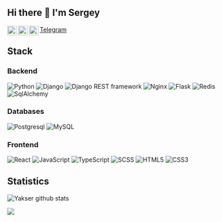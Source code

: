 ## Hi there 👋 I'm Sergey

<a href="https://about.yakser.space" title="My personal website">
  <img align="left" alt="Telegram" width="22px" src="https://about.yakser.space/images/favicons/favicon.png">
</a>
<a href="mailto:sergeyyaksanov@yandex.ru" title="Email">
  <img align="left" alt="Email" width="22px" src="https://cdn.icon-icons.com/icons2/294/PNG/128/Mail_31108.png" />
</a>
<a href="https://t.me/y4ks3r" title="Telegram">
 Telegram
</a>
<a href="https://vk.com/yakser" title="VK">
  <img align="left" alt="VK" width="22px" src="https://upload.wikimedia.org/wikipedia/commons/thumb/2/21/VK.com-logo.svg/2048px-VK.com-logo.svg.png" />
</a>
<br>

## Stack

### Backend

![Python](https://img.shields.io/badge/-Python-FFFFFF?style=flat-square&logo=Python)
![Django](https://img.shields.io/badge/-Django-092D1F?style=flat-square&logo=Django)
![Django REST framework](https://img.shields.io/badge/-Django%20REST%20framework-A30000?style=flat-square&logo=drf)
![Nginx](https://img.shields.io/badge/-Nginx-009400?style=flat-square&logo=nginx)
![Flask](https://img.shields.io/badge/-Flask-black?style=flat-square&logo=Flask)
![Redis](https://img.shields.io/badge/-Redis-161F31?style=flat-square&logo=redis)
![SqlAlchemy](https://img.shields.io/badge/-SqlAlchemy-FCA121?style=flat-square&logo=SqlAlchemy)

### Databases

![Postgresql](https://img.shields.io/badge/-Postgresql-white?style=flat-square&logo=Postgresql)
![MySQL](https://img.shields.io/badge/-MySQL-white?style=flat-square&logo=MySQL)

### Frontend

![React](https://img.shields.io/badge/-React-202020?style=flat-square&logo=react)
![JavaScript](https://img.shields.io/badge/-JavaScript-F7DF1C?style=flat-square&logo=javascript&logoColor=white&color=%23FFCE5A)
![TypeScript](https://img.shields.io/badge/-TypeScript-007ACC?style=flat-square&logo=typescript&logoColor=white)
![SCSS](https://img.shields.io/badge/-SCSS-94476E?style=flat-square&logo=SASS)
![HTML5](https://img.shields.io/badge/-HTML5-%23E44D27?style=flat-square&logo=html5&logoColor=ffffff)
![CSS3](https://img.shields.io/badge/-CSS3-%231572B6?style=flat-square&logo=css3)

## Statistics

![Yakser github stats](https://github-readme-stats.vercel.app/api?username=Yakser&show_icons=true&theme=dracula&include_all_commits=true&count_private=true)

![](https://visitor-badge.glitch.me/badge?page_id=yakser.yakser)
